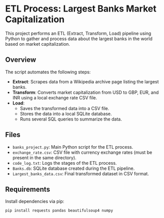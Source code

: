 # ETL Process: Largest Banks Market Capitalization

This project performs an ETL (Extract, Transform, Load) pipeline using Python to gather and process data about the largest banks in the world based on market capitalization.

##  Overview

The script automates the following steps:

- **Extract**: Scrapes data from a Wikipedia archive page listing the largest banks.
- **Transform**: Converts market capitalization from USD to GBP, EUR, and INR using a local exchange rate CSV file.
- **Load**: 
  - Saves the transformed data into a CSV file.
  - Stores the data into a local SQLite database.
  - Runs several SQL queries to summarize the data.

##  Files

- `banks_project.py`: Main Python script for the ETL process.
- `exchange_rate.csv`: CSV file with currency exchange rates (must be present in the same directory).
- `code_log.txt`: Logs the stages of the ETL process.
- `Banks.db`: SQLite database created during the ETL pipeline.
- `Largest_banks_data.csv`: Final transformed dataset in CSV format.

##  Requirements

Install dependencies via pip:

```bash
pip install requests pandas beautifulsoup4 numpy
